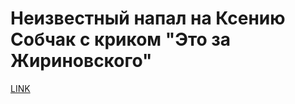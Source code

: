 # Неизвестный напал на Ксению Собчак с криком "Это за Жириновского"



[LINK](https://varlamov.ru/2809201.html)